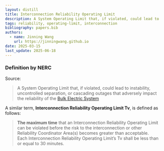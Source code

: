 ```yaml
---
layout: distill
title: Interconnection Reliability Operating Limit
description: A System Operating Limit that, if violated, could lead to instability or cascading outages.
tags: reliability, operating-limit, interconnection
bibliography: papers.bib
authors:
  - name: Jinning Wang
    url: https://jinningwang.github.io
date: 2025-03-15
last_update: 2025-06-18
---
```


### Definition by NERC

Source: <d-cite key="nerc2024glossary"></d-cite>

> A System Operating Limit that, if violated, could lead to instability, uncontrolled separation, or cascading outages that adversely impact the reliability of the [Bulk Electric System](/wiki/bulk-electric-system)

A similar term, **Interconnection Reliability Operating Limit Tv**, is defined as follows:

> **The maximum time** that an Interconnection Reliability Operating Limit can be violated before the risk to the interconnection or other Reliability Coordinator Area(s) becomes greater than acceptable. Each Interconnection Reliability Operating Limit’s Tv shall be less than or equal to 30 minutes.
